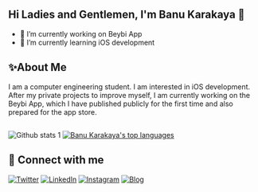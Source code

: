 ## Hi Ladies and Gentlemen, I'm Banu Karakaya 👋

- 🔭 I’m currently working on Beybi App
- 🌱 I’m currently learning iOS development

## ✨About Me

I am a computer engineering student. I am interested in iOS development. After my private projects to improve myself, I am currently working on the Beybi App, which I have published publicly for the first time and also prepared for the app store.





## 
![Github stats 1](https://github-readme-stats.vercel.app/api?username=BanuKarakaya&show_icons=true&theme=catppuccin_latte) 
 [![Banu Karakaya's top languages](https://github-readme-stats.vercel.app/api/top-langs/?username=BanuKarakaya&theme=catppuccin_latte)](https://github.com/BanuKarakaya/github-readme-stats)
  
  ## 🔗 Connect with me

[![Twitter](https://img.shields.io/badge/X-1DA1F2?style=for-the-badge&logo=x&logoColor=white)](https://x.com/NrbnKarakaya)
[![LinkedIn](https://img.shields.io/badge/LinkedIn-0077B5?style=for-the-badge&logo=linkedin&logoColor=white)](https://linkedin.com/in/BanuKarakaya)
[![Instagram](https://img.shields.io/badge/Instagram-E4405F?style=for-the-badge&logo=instagram&logoColor=white)](https://instagram.com/karakayanurbanu)
[![Blog](https://img.shields.io/badge/-Blog-FF5722?style=flat&logo=blogger&logoColor=white)](https://banukarakaya.com)



 


